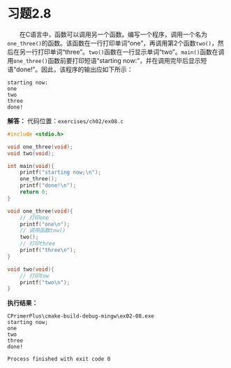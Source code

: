 # 习题2.8

&emsp;&emsp;在C语言中，函数可以调用另一个函数。编写一个程序，调用一个名为`one_three()`的函数。该函数在一行打印单词“one”，再调用第2个函数`two()`，然后在另一行打印单词“three”。`two()`函数在一行显示单词“two”。`main()`函数在调用`one_three()`函数前要打印短语“starting now:”，并在调用完毕后显示短语“done!”。因此，该程序的输出应如下所示：
```
starting now:
one
two
three
done!
```

**解答：**
代码位置：`exercises/ch02/ex08.c`
```c
#include <stdio.h>

void one_three(void);
void two(void);

int main(void){
    printf("starting now;\n");
    one_three();
    printf("done!\n");
    return 0;
}

void one_three(void){
    // 打印one
    printf("one\n");
    // 调用函数tow()
    two();
    // 打印three
    printf("three\n");
}

void two(void){
    // 打印tow
    printf("two\n");
}
```

**执行结果：**
```
CPrimerPlus\cmake-build-debug-mingw\ex02-08.exe
starting now;
one
two
three
done!

Process finished with exit code 0
```

